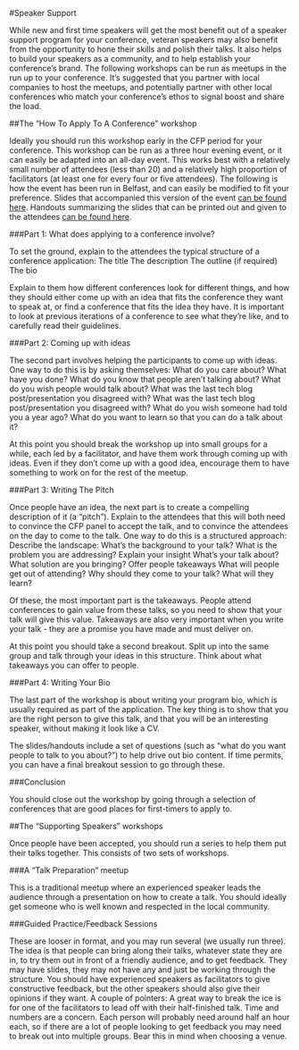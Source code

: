 #Speaker Support

While new and first time speakers will get the most benefit out of a speaker support program for your conference, veteran speakers may also benefit from the opportunity to hone their skills and polish their talks. It also helps to build your speakers as a community, and to help establish your conference’s brand. The following workshops can be run as meetups in the run up to your conference. It’s suggested that you partner with local companies to host the meetups, and potentially partner with other local conferences who match your conference’s ethos to signal boost and share the load.

##The “How To Apply To A Conference” workshop

Ideally you should run this workshop early in the CFP period for your conference. This workshop can be run as a three hour evening event, or it can easily be adapted into an all-day event. This works best with a relatively small number of attendees (less than 20) and a relatively high proportion of facilitators (at least one for every four or five attendees).
 The following is how the event has been run in Belfast, and can easily be modified to fit your preference. Slides that accompanied this version of the event [can be found here](https://www.slideshare.net/slideshow/conference-applications-workshoppptx/259546391). Handouts summarizing the slides that can be printed out and given to the attendees [can be found here](https://www.slideshare.net/slideshow/how-to-apply-to-conferences-handout-sheets/268624737).

###Part 1: What does applying to a conference involve?

To set the ground, explain to the attendees the typical structure of a conference application:
The title
The description
The outline (if required)
The bio

Explain to them how different conferences look for different things, and how they should either come up with an idea that fits the conference they want to speak at, or find a conference that fits the idea they have. It is important to look at previous iterations of a conference to see what they’re like, and to carefully read their guidelines.

###Part 2: Coming up with ideas

The second part involves helping the participants to come up with ideas. One way to do this is by asking themselves:
What do you care about?
What have you done?
What do you know that people aren’t talking about?
What do you wish people would talk about?
What was the last tech blog post/presentation you disagreed with?
What was the last tech blog post/presentation you disagreed with?
What do you wish someone had told you a year ago?
What do you want to learn so that you can do a talk about it?

At this point you should break the workshop up into small groups for a while, each led by a facilitator, and have them work through coming up with ideas. Even if they don’t come up with a good idea, encourage them to have something to work on for the rest of the meetup.

###Part 3: Writing The Pitch

Once people have an idea, the next part is to create a compelling description of it (a “pitch”). Explain to the attendees that this will both need to convince the CFP panel to accept the talk, and to convince the attendees on the day to come to the talk. One way to do this is a structured approach:
Describe the landscape: 
What’s the background to your talk? 
What is the problem you are addressing?
Explain your insight
What’s your talk about?
What solution are you bringing?
Offer people takeaways
What will people get out of attending?
Why should they come to your talk?
What will they learn?

Of these, the most important part is the takeaways. People attend conferences to gain value from these talks, so you need to show that your talk will give this value. Takeaways are also very important when you write your talk - they are a promise you have made and must deliver on.

At this point you should take a second breakout. Split up into the same group and talk through your ideas in this structure. Think about what takeaways you can offer to people.

###Part 4: Writing Your Bio

The last part of the workshop is about writing your program bio, which is usually required as part of the application. The key thing is to show that you are the right person to give this talk, and that you will be an interesting speaker, without making it look like a CV. 

The slides/handouts include a set of questions (such as “what do you want people to talk to you about?”) to help drive out bio content. If time permits, you can have a final breakout session to go through these.

###Conclusion

You should close out the workshop by going through a selection of conferences that are good places for first-timers to apply to. 

##The “Supporting Speakers” workshops

Once people have been accepted, you should run a series to help them put their talks together. This consists of two sets of workshops.

###A “Talk Preparation” meetup

This is a traditional meetup where an experienced speaker leads the audience through a presentation on how to create a talk. You should ideally get someone who is well known and respected in the local community.

###Guided Practice/Feedback Sessions

These are looser in format, and you may run several (we usually run three). The idea is that people can bring along their talks, whatever state they are in, to try them out in front of a friendly audience, and to get feedback. They may have slides, they may not have any and just be working through the structure. You should have experienced speakers as facilitators to give constructive feedback, but the other speakers should also give their opinions if they want. A couple of pointers:
A great way to break the ice is for one of the facilitators to lead off with their half-finished talk.
Time and numbers are a concern. Each person will probably need around half an hour each, so if there are a lot of people looking to get feedback you may need to break out into multiple groups. Bear this in mind when choosing a venue.
